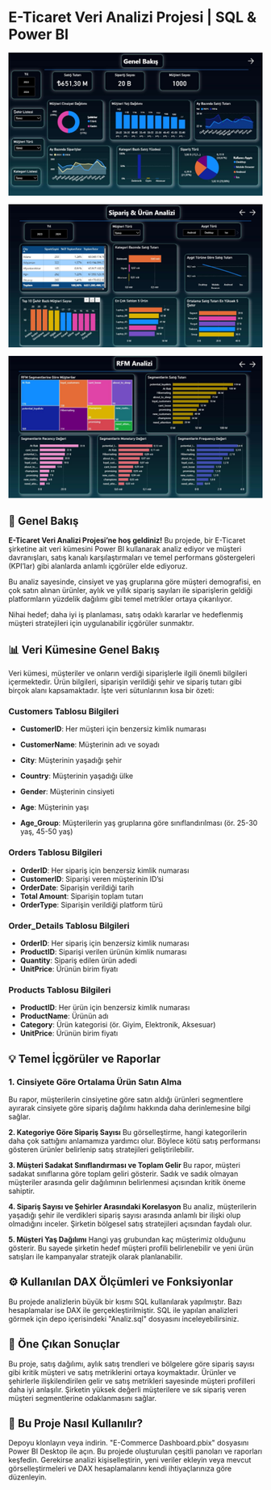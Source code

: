 # E-Ticaret Veri Analizi Projesi | SQL & Power BI

![d1](https://raw.githubusercontent.com/bakiylc/E-Ticaret-Projesi/refs/heads/main/dsh1.jpg)

![d2](https://raw.githubusercontent.com/bakiylc/E-Ticaret-Projesi/refs/heads/main/dsh2.jpg)

![d3](https://raw.githubusercontent.com/bakiylc/E-Ticaret-Projesi/refs/heads/main/dsh3.jpg)


## 🚀 Genel Bakış
**E-Ticaret Veri Analizi Projesi’ne hoş geldiniz!**
Bu projede, bir E-Ticaret şirketine ait veri kümesini Power BI kullanarak analiz ediyor ve müşteri davranışları, satış kanalı karşılaştırmaları ve temel performans göstergeleri (KPI’lar) gibi alanlarda anlamlı içgörüler elde ediyoruz.

Bu analiz sayesinde, cinsiyet ve yaş gruplarına göre müşteri demografisi, en çok satın alınan ürünler, aylık ve yıllık sipariş sayıları ile siparişlerin geldiği platformların yüzdelik dağılımı gibi temel metrikler ortaya çıkarılıyor.

Nihai hedef; daha iyi iş planlaması, satış odaklı kararlar ve hedeflenmiş müşteri stratejileri için uygulanabilir içgörüler sunmaktır.



## 📊 Veri Kümesine Genel Bakış
Veri kümesi, müşteriler ve onların verdiği siparişlerle ilgili önemli bilgileri içermektedir. Ürün bilgileri, siparişin verildiği şehir ve sipariş tutarı gibi birçok alanı kapsamaktadır. İşte veri sütunlarının kısa bir özeti:

### Customers Tablosu Bilgileri
- **CustomerID**: Her müşteri için benzersiz kimlik numarası

- **CustomerName**: Müşterinin adı ve soyadı

- **City**: Müşterinin yaşadığı şehir

- **Country**: Müşterinin yaşadığı ülke

- **Gender**: Müşterinin cinsiyeti

- **Age**: Müşterinin yaşı

- **Age_Group**: Müşterilerin yaş gruplarına göre sınıflandırılması (ör. 25-30 yaş, 45-50 yaş)


### Orders Tablosu Bilgileri
- **OrderID**: Her sipariş için benzersiz kimlik numarası
- **CustomerID**: Siparişi veren müşterinin ID’si
- **OrderDate**: Siparişin verildiği tarih
- **Total Amount**: Siparişin toplam tutarı
- **OrderType**: Siparişin verildiği platform türü

### Order_Details Tablosu Bilgileri
- **OrderID**: Her sipariş için benzersiz kimlik numarası
- **ProductID**: Siparişi verilen ürünün kimlik numarası
- **Quantity**: Sipariş edilen ürün adedi
- **UnitPrice**: Ürünün birim fiyatı


### Products Tablosu Bilgileri
- **ProductID**: Her ürün için benzersiz kimlik numarası
- **ProductName**: Ürünün adı
- **Category**: Ürün kategorisi (ör. Giyim, Elektronik, Aksesuar)
- **UnitPrice**: Ürünün birim fiyatı




## 💡  Temel İçgörüler ve Raporlar

### 1. **Cinsiyete Göre Ortalama Ürün Satın Alma**
Bu rapor, müşterilerin cinsiyetine göre satın aldığı ürünleri segmentlere ayırarak cinsiyete göre sipariş dağılımı hakkında daha derinlemesine bilgi sağlar.

**2. Kategoriye Göre Sipariş Sayısı**
Bu görselleştirme, hangi kategorilerin daha çok sattığını anlamamıza yardımcı olur. Böylece kötü satış performansı gösteren ürünler belirlenip satış stratejileri geliştirilebilir.

**3. Müşteri Sadakat Sınıflandırması ve Toplam Gelir**
Bu rapor, müşteri sadakat sınıflarına göre toplam geliri gösterir. Sadık ve sadık olmayan müşteriler arasında gelir dağılımının belirlenmesi açısından kritik öneme sahiptir.

**4. Sipariş Sayısı ve Şehirler Arasındaki Korelasyon**
Bu analiz, müşterilerin yaşadığı şehir ile verdikleri sipariş sayısı arasında anlamlı bir ilişki olup olmadığını inceler. Şirketin bölgesel satış stratejileri açısından faydalı olur.

**5. Müşteri Yaş Dağılımı**
Hangi yaş grubundan kaç müşterimiz olduğunu gösterir. Bu sayede şirketin hedef müşteri profili belirlenebilir ve yeni ürün satışları ile kampanyalar stratejik olarak planlanabilir.



## ⚙️ **Kullanılan DAX Ölçümleri ve Fonksiyonlar**
Bu projede analizlerin büyük bir kısmı SQL kullanılarak yapılmıştır. Bazı hesaplamalar ise DAX ile gerçekleştirilmiştir.
SQL ile yapılan analizleri görmek için depo içerisindeki "Analiz.sql" dosyasını inceleyebilirsiniz.



## **🎯 Öne Çıkan Sonuçlar**
Bu proje, satış dağılımı, aylık satış trendleri ve bölgelere göre sipariş sayısı gibi kritik müşteri ve satış metriklerini ortaya koymaktadır.
Ürünler ve şehirlerle ilişkilendirilen gelir ve satış metrikleri sayesinde müşteri profilleri daha iyi anlaşılır.
Şirketin yüksek değerli müşterilere ve sık sipariş veren müşteri segmentlerine odaklanmasını sağlar.



## **🚀 Bu Proje Nasıl Kullanılır?**
Depoyu klonlayın veya indirin.
"E-Commerce Dashboard.pbix" dosyasını Power BI Desktop ile açın.
Bu projede oluşturulan çeşitli panoları ve raporları keşfedin.
Gerekirse analizi kişiselleştirin, yeni veriler ekleyin veya mevcut görselleştirmeleri ve DAX hesaplamalarını kendi ihtiyaçlarınıza göre düzenleyin.



